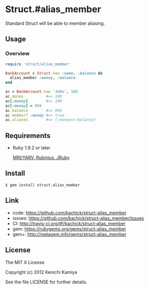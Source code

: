 Struct.#alias_member
===================

Standard Struct will be able to member aliasing.

Usage
-----

### Overview

```ruby
require 'struct/alias_member'

BankAccount = Struct.new :name, :balance do
  alias_member :money, :balance
end

ac = BankAccount.new 'John', 100
ac.money          #=> 100
ac[:money]        #=> 100
ac[:money] = 999
ac.balance        #=> 999
ac.member? :money #=> true
ac.aliases        #=> {:money=>:balance}
```

Requirements
------------

* Ruby 1.9.2 or later

  [MRI/YARV, Rubinius, JRuby](http://travis-ci.org/#!/kachick/struct-alias_member)

Install
-------

```shell
$ gem install struct-alias_member
```

Link
----

* code: https://github.com/kachick/struct-alias_member
* issues: https://github.com/kachick/struct-alias_member/issues
* CI: http://travis-ci.org/#!/kachick/struct-alias_member
* gem: https://rubygems.org/gems/struct-alias_member
* gem+: http://metagem.info/gems/struct-alias_member

License
-------

The MIT X License

Copyright (c) 2012 Kenichi Kamiya

See the file LICENSE for further details.
